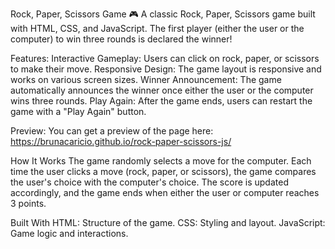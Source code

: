 Rock, Paper, Scissors Game 🎮
A classic Rock, Paper, Scissors game built with HTML, CSS, and JavaScript. The first player (either the user or the computer) to win three rounds is declared the winner!

Features:
Interactive Gameplay: Users can click on rock, paper, or scissors to make their move.
Responsive Design: The game layout is responsive and works on various screen sizes.
Winner Announcement: The game automatically announces the winner once either the user or the computer wins three rounds.
Play Again: After the game ends, users can restart the game with a "Play Again" button.

Preview: You can get a preview of the page here: https://brunacaricio.github.io/rock-paper-scissors-js/

How It Works
The game randomly selects a move for the computer.
Each time the user clicks a move (rock, paper, or scissors), the game compares the user's choice with the computer's choice.
The score is updated accordingly, and the game ends when either the user or computer reaches 3 points.

Built With
HTML: Structure of the game.
CSS: Styling and layout.
JavaScript: Game logic and interactions.
